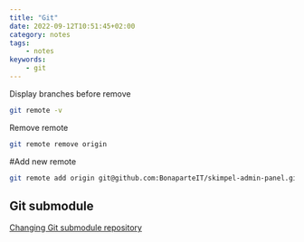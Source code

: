 ```yaml
---
title: "Git"
date: 2022-09-12T10:51:45+02:00
category: notes
tags:
    - notes
keywords:
    - git
---
```

Display branches before remove
```sh
git remote -v
```  

Remove remote
```sh
git remote remove origin
```  

#Add new remote
```sh
git remote add origin git@github.com:BonaparteIT/skimpel-admin-panel.git 
```

## Git submodule
[Changing Git submodule repository](https://tech.serhatteker.com/post/2019-01/changing-git-submodules-urlbranch-to/)